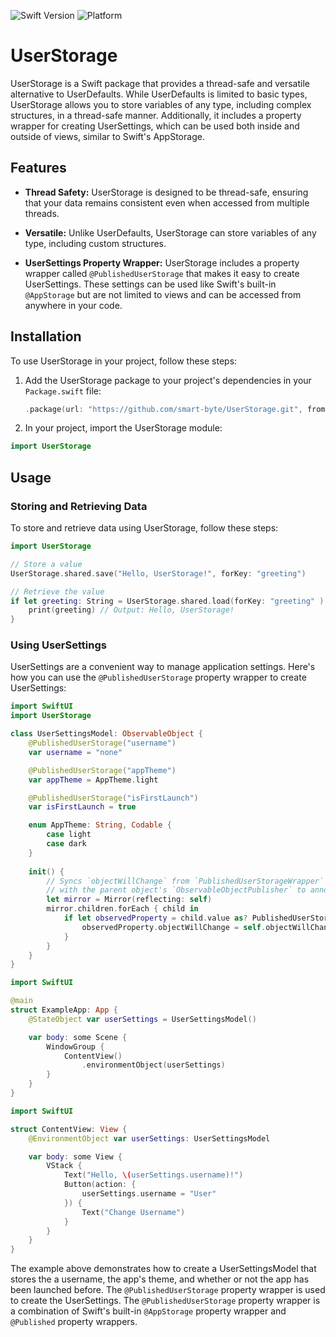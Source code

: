 ![Swift Version](https://img.shields.io/badge/Swift-5.0%2B-orange)
![Platform](https://img.shields.io/badge/Platform-macOS%20%7C%20iOS%20%7C%20iPadOS%20%7C%20watchOS%20%7C%20tvOS-lightgrey)

# UserStorage

UserStorage is a Swift package that provides a thread-safe and versatile alternative to UserDefaults. While UserDefaults is limited to basic types, UserStorage allows you to store variables of any type, including complex structures, in a thread-safe manner. Additionally, it includes a property wrapper for creating UserSettings, which can be used both inside and outside of views, similar to Swift's AppStorage.

## Features

- **Thread Safety:** UserStorage is designed to be thread-safe, ensuring that your data remains consistent even when accessed from multiple threads.

- **Versatile:** Unlike UserDefaults, UserStorage can store variables of any type, including custom structures.

- **UserSettings Property Wrapper:** UserStorage includes a property wrapper called `@PublishedUserStorage` that makes it easy to create UserSettings. These settings can be used like Swift's built-in `@AppStorage` but are not limited to views and can be accessed from anywhere in your code.

## Installation

To use UserStorage in your project, follow these steps:

1. Add the UserStorage package to your project's dependencies in your `Package.swift` file:

   ```swift
   .package(url: "https://github.com/smart-byte/UserStorage.git", from: "0.1.0")
   ```

2. In your project, import the UserStorage module:

  ```swift
  import UserStorage
  ```

## Usage
### Storing and Retrieving Data
To store and retrieve data using UserStorage, follow these steps:

```swift
import UserStorage

// Store a value
UserStorage.shared.save("Hello, UserStorage!", forKey: "greeting")

// Retrieve the value
if let greeting: String = UserStorage.shared.load(forKey: "greeting" ) {
    print(greeting) // Output: Hello, UserStorage!
}
```

### Using UserSettings
UserSettings are a convenient way to manage application settings. Here's how you can use the `@PublishedUserStorage` property wrapper to create UserSettings:

```swift
import SwiftUI
import UserStorage

class UserSettingsModel: ObservableObject {
    @PublishedUserStorage("username")
    var username = "none"

    @PublishedUserStorage("appTheme")
    var appTheme = AppTheme.light

    @PublishedUserStorage("isFirstLaunch")
    var isFirstLaunch = true

    enum AppTheme: String, Codable {
        case light
        case dark
    }
    
    init() {
        // Syncs `objectWillChange` from `PublishedUserStorageWrapper` properties 
        // with the parent object's `ObservableObjectPublisher` to announce changes.
        let mirror = Mirror(reflecting: self)
        mirror.children.forEach { child in
            if let observedProperty = child.value as? PublishedUserStorageWrapper {
                observedProperty.objectWillChange = self.objectWillChange
            }
        }
    }
}
```

```swift
import SwiftUI

@main
struct ExampleApp: App {
    @StateObject var userSettings = UserSettingsModel()

    var body: some Scene {
        WindowGroup {
            ContentView()
                .environmentObject(userSettings)
        }
    }
}
```

```swift
import SwiftUI

struct ContentView: View {
    @EnvironmentObject var userSettings: UserSettingsModel

    var body: some View {
        VStack {
            Text("Hello, \(userSettings.username)!")
            Button(action: {
                userSettings.username = "User"
            }) {
                Text("Change Username")
            }
        }
    }
}
```

The example above demonstrates how to create a UserSettingsModel that stores the a username, the app's theme, and whether or not the app has been launched before. The `@PublishedUserStorage` property wrapper is used to create the UserSettings. The `@PublishedUserStorage` property wrapper is a combination of Swift's built-in `@AppStorage` property wrapper and `@Published` property wrappers.
